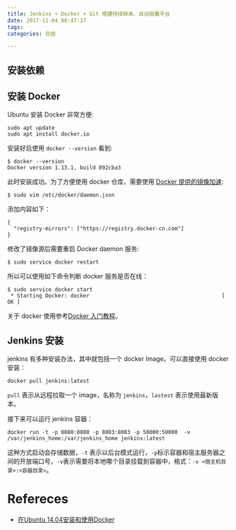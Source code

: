 ```yaml
---
title: Jenkins + Docker + Git 搭建持续继承、自动部署平台
date: 2017-11-04 08:47:17
tags:
categories: 总结

---
```


## 安装依赖

## 安装 Docker 

Ubuntu 安装 Docker 非常方便:

```
sudo apt update
sudo apt install docker.io
```

安装好后使用 `docker --version` 看到:

```
$ docker --version
Docker version 1.13.1, build 092cba3
```

此时安装成功。为了方便使用 docker 仓库，需要使用 [Docker 提供的镜像加速](https://www.docker-cn.com/registry-mirror):

```
$ sudo vim /etc/docker/daemon.json
```

添加内容如下：

```
{
  "registry-mirrors": ["https://registry.docker-cn.com"]
}
```

修改了镜像源后需要重启 Docker daemon 服务:

```
$ sudo service docker restart
```

所以可以使用如下命令判断 docker 服务是否在线：

```
$ sudo service docker start
 * Starting Docker: docker                                          [ OK ]
```

关于 docker 使用参考[Docker 入门教程](http://dockone.io/article/111)。

## Jenkins 安装

jenkins 有多种安装办法，其中就包括一个 docker Image。可以直接使用 docker 安装：

```
docker pull jenkins:latest
```

`pull` 表示从远程拉取一个 image，名称为 `jenkins`，`lastest` 表示使用最新版本。

接下来可以运行 jenkins 容器：

```
docker run -t -p 8080:8080 -p 8083:8083 -p 50000:50000  -v /var/jenkins_home:/var/jenkins_home jenkins:latest
```

这种方式启动会存储数据，`-t` 表示以后台模式运行，`-p`标示容器和宿主服务器之间的开放端口号，`-v`表示需要将本地哪个目录挂载到容器中，格式：`-v <宿主机目录>:<容器目录>`。

# Refereces

- [在Ubuntu 14.04安装和使用Docker](http://blog.csdn.net/chszs/article/details/47122005)
